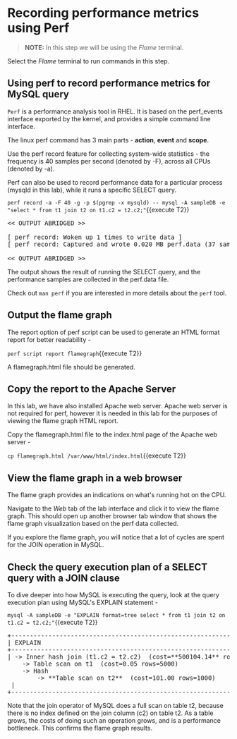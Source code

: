 # Recording performance metrics using Perf

>**NOTE:** In this step we will be using the *Flame* terminal. 

Select the *Flame* terminal to run commands in this step.

## Using perf to record performance metrics for MySQL query

`Perf` is a performance analysis tool in RHEL. It is based on the perf_events interface exported by the kernel, and provides a simple command line interface.

The linux perf command has 3 main parts - **action**, **event** and **scope**. 

Use the perf record feature for collecting system-wide statistics - the frequency is 40 samples per second (denoted by -F), across all CPUs (denoted by -a).

Perf can also be used to record performance data for a particular process (mysqld in this lab), while it runs a specific SELECT query.

`perf record -a -F 40 -g -p $(pgrep -x mysqld) -- mysql -A sampleDB -e "select * from t1 join t2 on t1.c2 = t2.c2;"`{{execute T2}}

<pre class="file">
<< OUTPUT ABRIDGED >>

[ perf record: Woken up 1 times to write data ]
[ perf record: Captured and wrote 0.020 MB perf.data (37 samples) ]

<< OUTPUT ABRIDGED >>
</pre>

The output shows the result of running the SELECT query, and the performance samples are collected in the perf.data file.

Check out `man perf` if you are interested in more details about the `perf` tool.

## Output the flame graph ##
The report option of perf script can be used to generate an HTML format report for better readability - 

`perf script report flamegraph`{{execute T2}}

A flamegraph.html file should be generated.

## Copy the report to the Apache Server ##

In this lab, we have also installed Apache web server. Apache web server is not required for perf, however it is needed in this lab for the purposes of viewing the flame graph HTML report.

Copy the flamegraph.html file to the index.html page of the Apache web server - 

`cp flamegraph.html /var/www/html/index.html`{{execute T2}}

## View the flame graph in a web browser ##
The flame graph provides an indications on what's running hot on the CPU. 

Navigate to the *Web* tab of the lab interface and click it to view the flame graph. This should open up another browser tab window that shows the flame graph visualization based on the perf data collected. 

If you explore the flame graph, you will notice that a lot of cycles are spent for the JOIN operation in MySQL. 

## Check the query execution plan of a SELECT query with a JOIN clause

To dive deeper into how MySQL is executing the query, look at the query execution plan using MySQL's EXPLAIN statement - 

`mysql -A sampleDB -e "EXPLAIN format=tree select * from t1 join t2 on t1.c2 = t2.c2;"`{{execute T2}}

<pre class="file">
+-----------------------------------------------------------------------------------------------------------------------------------------------------------------------------------+
| EXPLAIN                                                                                                                                                                           |
+-----------------------------------------------------------------------------------------------------------------------------------------------------------------------------------+
| -> Inner hash join (t1.c2 = t2.c2)  (cost=**500104.14** rows=500000)
    -> Table scan on t1  (cost=0.05 rows=5000)
    -> Hash
        -> **Table scan on t2**  (cost=101.00 rows=1000)
 |
+-----------------------------------------------------------------------------------------------------------------------------------------------------------------------------------+
</pre>

Note that the join operator of MySQL does a full scan on table t2, because there is no index defined on the join column (c2) on table t2. 
As a table grows, the costs of doing such an operation grows, and is a performance bottleneck. This confirms the flame graph results. 



